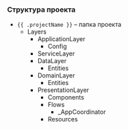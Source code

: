 ### Структура проекта
- `{{ .projectName }}` – папка проекта
  - Layers
    - ApplicationLayer
      - Config
    - ServiceLayer
    - DataLayer
      - Entities
    - DomainLayer
      - Entities
    - PresentationLayer
      - Components
      - Flows
        - _AppCoordinator
      - Resources
